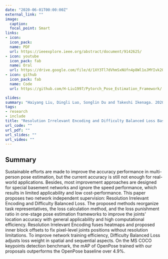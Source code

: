 ```yaml
---
date: "2020-06-01T00:00:00Z"
external_link: ""
image:
  caption:
  focal_point: Smart
links:
- icon: 
  icon_pack: 
  name: PDF
  url: https://ieeexplore.ieee.org/abstract/document/9142625/
- icon: youtube
  icon_pack: fab
  name: Oral
  url: https://drive.google.com/file/d/1XY3Tl7dVhmSxNUfn4p8Wl1oJMYIvk2Qa/view/
- icon: github
  icon_pack: fab
  name: Code
  url: https://github.com/H-Liu1997/Pytorch_Pose_Estimation_Framework/

slides:
summary: "Haiyang Liu, Dingli Luo, Songlin Du and Takeshi Ikenaga. 2020 13th International Conference on Human System Interaction (HSI)"
tags:
- research
- include
title: "Resolution Irrelevant Encoding and Difficulty Balanced Loss Based Network Independent Supervision for Multi-Person Pose Estimation"
url_code: ""
url_pdf: ""
url_slides: ""
url_video: ""
---
```


## Summary
Sustainable efforts are made to improve the accuracy performance in multi-person pose estimation, but the current accuracy is still not enough for real-world applications. Besides, most improvement approaches are designed for special basement networks and ignore the speed performance, which results in limited applicability and low cost-performance. This paper proposes two network independent supervision: Resolution Irrelevant Encoding and Difficulty Balanced Loss. The proposed methods reorganize task representatives, the loss calculation method, and the loss punishment ratio in one-stage pose estimation frameworks to improve the joints' location accuracy with general applicability and high computational efficiency. Resolution Irrelevant Encoding fuses heatmaps and proposed inner block offsets to fix pixel-level joints positions without resolution limitations. To improve network training efficiency, Difficulty Balanced Loss adjusts loss weight in spatial and sequential aspects. On the MS COCO keypoints detection benchmark, the mAP of OpenPose trained with our proposals outperforms the OpenPose baseline over 4.9%.
